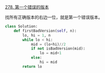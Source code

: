 [278. 第一个错误的版本](https://leetcode-cn.com/problems/first-bad-version/)

找所有正确版本的右边一位，就是第一个错误版本。

```py
class Solution:
    def firstBadVersion(self, n):
        lo, hi = 1, n
        while lo < hi:
            mid = (lo+hi)//2
            if not isBadVersion(mid):
                lo = mid+1
            else:
                hi = mid
        return lo
```
